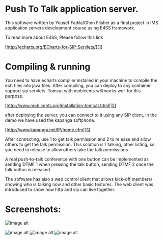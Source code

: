 Push To Talk application server. 
================================

This software written by Yousef Fadila/Chen Flisher as a final project in IMS application servers development course using E4SS framework. 

To read more about E4SS, Please follow this link

[http://echarts.org/ECharts-for-SIP-Servlets/][1] 

Compiling & running
==============================

You need to have echarts compiler installed in your machine to compile the ech files into java files. 
After compiling, you can deploy to any container support sip servlets.
Tomcat with mobicents will works well for this purpose.

[http://www.mobicents.org/installation-tomcat.html][2] 

after deploying the server, you can connect to it using any SIP client, In the demo we have used the kapanga softphone.

[http://www.kapanga.net/IP/home.cfm][3] 

After connecting, use 1 to get talk permission and 2 to release and allow others to get the talk permission. This solution is 1 talking, other listing, so you need to release to allow others take the talk permissions 

A real push-to-talk conference with one button can be implemented as sending DTMF 1 when pressing the talk button, sending DTMF 2 once the talk button is released.

The software has also a web control client that allows kick-off members/ showing who is talking now and other basic features. The web client was introduced to show how http and sip can live together.

Screenshots:
==================
![image alt][4]

![image alt][5]
![image alt][6]
![image alt][7]


  [1]: http://echarts.org/ECharts-for-SIP-Servlets/
  [2]: http://www.mobicents.org/installation-tomcat.html
  [3]: http://www.kapanga.net/IP/home.cfm
  [4]: https://raw.githubusercontent.com/yousef-fadila/IMS-push-to-talk/master/arch.png
  [5]: https://raw.githubusercontent.com/yousef-fadila/IMS-push-to-talk/master/web-control-page.png
  [6]: https://raw.githubusercontent.com/yousef-fadila/IMS-push-to-talk/master/initialcallflow.png
  [7]: https://raw.githubusercontent.com/yousef-fadila/IMS-push-to-talk/master/push-to-tlak-flow.png